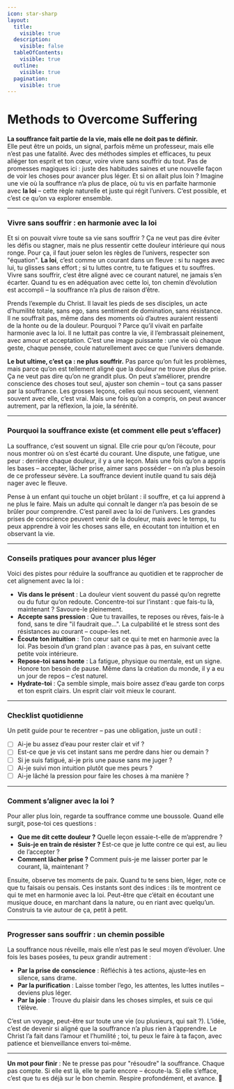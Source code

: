 ```yaml
---
icon: star-sharp
layout:
  title:
    visible: true
  description:
    visible: false
  tableOfContents:
    visible: true
  outline:
    visible: true
  pagination:
    visible: true
---
```


# Methods to Overcome Suffering

**La souffrance fait partie de la vie, mais elle ne doit pas te définir.**\
Elle peut être un poids, un signal, parfois même un professeur, mais elle n’est pas une fatalité. Avec des méthodes simples et efficaces, tu peux alléger ton esprit et ton cœur, voire vivre sans souffrir du tout. Pas de promesses magiques ici : juste des habitudes saines et une nouvelle façon de voir les choses pour avancer plus léger. Et si on allait plus loin ? Imagine une vie où la souffrance n’a plus de place, où tu vis en parfaite harmonie avec **la loi** – cette règle naturelle et juste qui régit l’univers. C’est possible, et c’est ce qu’on va explorer ensemble.

***

### Vivre sans souffrir : en harmonie avec la loi

Et si on pouvait vivre toute sa vie sans souffrir ? Ça ne veut pas dire éviter les défis ou stagner, mais ne plus ressentir cette douleur intérieure qui nous ronge. Pour ça, il faut jouer selon les règles de l’univers, respecter son "équation". **La loi**, c’est comme un courant dans un fleuve : si tu nages avec lui, tu glisses sans effort ; si tu luttes contre, tu te fatigues et tu souffres. Vivre sans souffrir, c’est être aligné avec ce courant naturel, ne jamais s’en écarter. Quand tu es en adéquation avec cette loi, ton chemin d’évolution est accompli – la souffrance n’a plus de raison d’être.

Prends l’exemple du Christ. Il lavait les pieds de ses disciples, un acte d’humilité totale, sans ego, sans sentiment de domination, sans résistance. Il ne souffrait pas, même dans des moments où d’autres auraient ressenti de la honte ou de la douleur. Pourquoi ? Parce qu’il vivait en parfaite harmonie avec la loi. Il ne luttait pas contre la vie, il l’embrassait pleinement, avec amour et acceptation. C’est une image puissante : une vie où chaque geste, chaque pensée, coule naturellement avec ce que l’univers demande.

**Le but ultime, c’est ça : ne plus souffrir.** Pas parce qu’on fuit les problèmes, mais parce qu’on est tellement aligné que la douleur ne trouve plus de prise. Ça ne veut pas dire qu’on ne grandit plus. On peut s’améliorer, prendre conscience des choses tout seul, ajuster son chemin – tout ça sans passer par la souffrance. Les grosses leçons, celles qui nous secouent, viennent souvent avec elle, c’est vrai. Mais une fois qu’on a compris, on peut avancer autrement, par la réflexion, la joie, la sérénité.

***

### Pourquoi la souffrance existe (et comment elle peut s’effacer)

La souffrance, c’est souvent un signal. Elle crie pour qu’on l’écoute, pour nous montrer où on s’est écarté du courant. Une dispute, une fatigue, une peur : derrière chaque douleur, il y a une leçon. Mais une fois qu’on a appris les bases – accepter, lâcher prise, aimer sans posséder – on n’a plus besoin de ce professeur sévère. La souffrance devient inutile quand tu sais déjà nager avec le fleuve.

Pense à un enfant qui touche un objet brûlant : il souffre, et ça lui apprend à ne plus le faire. Mais un adulte qui connaît le danger n’a pas besoin de se brûler pour comprendre. C’est pareil avec la loi de l’univers. Les grandes prises de conscience peuvent venir de la douleur, mais avec le temps, tu peux apprendre à voir les choses sans elle, en écoutant ton intuition et en observant la vie.

***

### Conseils pratiques pour avancer plus léger

Voici des pistes pour réduire la souffrance au quotidien et te rapprocher de cet alignement avec la loi :

* **Vis dans le présent** : La douleur vient souvent du passé qu’on regrette ou du futur qu’on redoute. Concentre-toi sur l’instant : que fais-tu là, maintenant ? Savoure-le pleinement.
* **Accepte sans pression** : Que tu travailles, te reposes ou rêves, fais-le à fond, sans te dire "il faudrait que…". La culpabilité et le stress sont des résistances au courant – coupe-les net.
* **Écoute ton intuition** : Ton cœur sait ce qui te met en harmonie avec la loi. Pas besoin d’un grand plan : avance pas à pas, en suivant cette petite voix intérieure.
* **Repose-toi sans honte** : La fatigue, physique ou mentale, est un signe. Honore ton besoin de pause. Même dans la création du monde, il y a eu un jour de repos – c’est naturel.
* **Hydrate-toi** : Ça semble simple, mais boire assez d’eau garde ton corps et ton esprit clairs. Un esprit clair voit mieux le courant.

***

### Checklist quotidienne

Un petit guide pour te recentrer – pas une obligation, juste un outil :

* [ ] Ai-je bu assez d’eau pour rester clair et vif ?
* [ ] Est-ce que je vis cet instant sans me perdre dans hier ou demain ?
* [ ] Si je suis fatigué, ai-je pris une pause sans me juger ?
* [ ] Ai-je suivi mon intuition plutôt que mes peurs ?
* [ ] Ai-je lâché la pression pour faire les choses à ma manière ?

***

### Comment s’aligner avec la loi ?

Pour aller plus loin, regarde ta souffrance comme une boussole. Quand elle surgit, pose-toi ces questions :

* **Que me dit cette douleur ?** Quelle leçon essaie-t-elle de m’apprendre ?
* **Suis-je en train de résister ?** Est-ce que je lutte contre ce qui est, au lieu de l’accepter ?
* **Comment lâcher prise ?** Comment puis-je me laisser porter par le courant, là, maintenant ?

Ensuite, observe tes moments de paix. Quand tu te sens bien, léger, note ce que tu faisais ou pensais. Ces instants sont des indices : ils te montrent ce qui te met en harmonie avec la loi. Peut-être que c’était en écoutant une musique douce, en marchant dans la nature, ou en riant avec quelqu’un. Construis ta vie autour de ça, petit à petit.

***

### Progresser sans souffrir : un chemin possible

La souffrance nous réveille, mais elle n’est pas le seul moyen d’évoluer. Une fois les bases posées, tu peux grandir autrement :

* **Par la prise de conscience** : Réfléchis à tes actions, ajuste-les en silence, sans drame.
* **Par la purification** : Laisse tomber l’ego, les attentes, les luttes inutiles – deviens plus léger.
* **Par la joie** : Trouve du plaisir dans les choses simples, et suis ce qui t’élève.

C’est un voyage, peut-être sur toute une vie (ou plusieurs, qui sait ?). L’idée, c’est de devenir si aligné que la souffrance n’a plus rien à t’apprendre. Le Christ l’a fait dans l’amour et l’humilité ; toi, tu peux le faire à ta façon, avec patience et bienveillance envers toi-même.

***

**Un mot pour finir** : Ne te presse pas pour "résoudre" la souffrance. Chaque pas compte. Si elle est là, elle te parle encore – écoute-la. Si elle s’efface, c’est que tu es déjà sur le bon chemin. Respire profondément, et avance. 🌿
